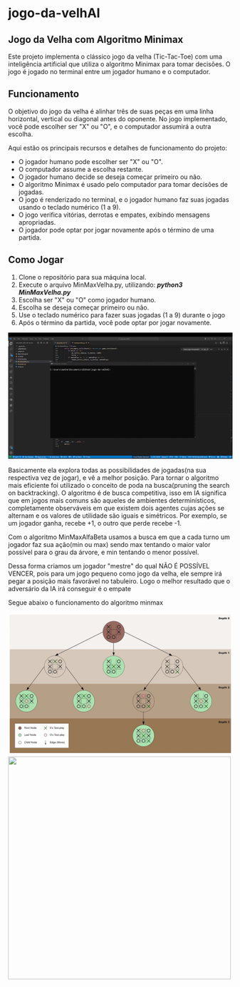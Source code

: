 # jogo-da-velhAI
<h2>Jogo da Velha com Algoritmo Minimax</h2>

<p>Este projeto implementa o clássico jogo da velha (Tic-Tac-Toe) com uma inteligência artificial que utiliza o algoritmo Minimax para tomar decisões. O jogo é jogado no terminal entre um jogador humano e o computador.</p>

<h2>Funcionamento</h2>
<p>O objetivo do jogo da velha é alinhar três de suas peças em uma linha horizontal, vertical ou diagonal antes do oponente. No jogo implementado, você pode escolher ser "X" ou "O", e o computador assumirá a outra escolha.

Aqui estão os principais recursos e detalhes de funcionamento do projeto:</p>
<ul>
  <li>O jogador humano pode escolher ser "X" ou "O".</li>
  <li>O computador assume a escolha restante.</li>
  <li>O jogador humano decide se deseja começar primeiro ou não.</li>
  <li>O algoritmo Minimax é usado pelo computador para tomar decisões de jogadas.</li>
  <li>O jogo é renderizado no terminal, e o jogador humano faz suas jogadas usando o teclado numérico (1 a 9).</li>
  <li>O jogo verifica vitórias, derrotas e empates, exibindo mensagens apropriadas.</li>
  <li>O jogador pode optar por jogar novamente após o término de uma partida.</li>
</ul>

<h2>Como Jogar</h2>
<ol>
  <li>Clone o repositório para sua máquina local.</li>
  <li>Execute o arquivo MinMaxVelha.py, utilizando: <b><i>python3 MinMaxVelha.py</i></b></li>
  <li>Escolha ser "X" ou "O" como jogador humano.</li>
  <li>Escolha se deseja começar primeiro ou não.</li>
  <li>Use o teclado numérico para fazer suas jogadas (1 a 9) durante o jogo</li>
  <li>Após o término da partida, você pode optar por jogar novamente.</li>
</ol>
<img src="run.gif"/>

<p>Basicamente ela explora todas as possibilidades de jogadas(na sua respectiva vez de jogar), e vê a melhor posição. 
Para tornar o algoritmo mais eficiente foi utilizado o conceito de poda na busca(pruning the search on backtracking).
O algoritmo é de busca competitiva, isso em IA significa que em jogos mais comuns são aqueles de ambientes determinísticos, 
completamente observáveis em que existem dois agentes cujas ações se alternam e os valores de utilidade são iguais e simétricos.
Por exemplo, se um jogador ganha, recebe +1, o outro que perde recebe -1. </p>
<p> Com o algoritmo MinMaxAlfaBeta usamos a busca em que a cada turno um jogador faz sua ação(min ou max) sendo max tentando o maior valor possível para o grau da árvore,
e min tentando o menor possível.</p>
<p> Dessa forma criamos um jogador "mestre" do qual NÃO É POSSÍVEL VENCER, pois para um jogo pequeno como jogo da velha, ele sempre irá pegar a posição mais favorável no tabuleiro. Logo o melhor resultado que o adversário da IA irá conseguir é o empate</p>
<p> Segue abaixo o funcionamento do algoritmo minmax</p>
<img src="minimax.png"/>
<br>
  <img src="https://c.tenor.com/GX5odnI5fgkAAAAC/idea-genius.gif" width="500" height="500">
